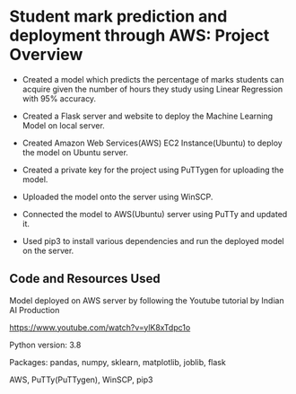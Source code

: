 # Student mark prediction and deployment through AWS: Project Overview

- Created a model which predicts the percentage of marks students can acquire given the number of hours they study using Linear Regression with 95% accuracy.

- Created a Flask server and website to deploy the Machine Learning Model on local server.

- Created Amazon Web Services(AWS) EC2 Instance(Ubuntu) to deploy the model on Ubuntu server.

- Created a private key for the project using PuTTygen for uploading the model.

- Uploaded the model onto the server using WinSCP.

- Connected the model to AWS(Ubuntu) server using PuTTy and updated it.

- Used pip3 to install various dependencies and run the deployed model on the server.

## Code and Resources Used

Model deployed on AWS server by following the Youtube tutorial by Indian AI Production

https://www.youtube.com/watch?v=ylK8xTdpc1o

Python version: 3.8

Packages: pandas, numpy, sklearn, matplotlib, joblib, flask

AWS, PuTTy(PuTTygen), WinSCP, pip3

